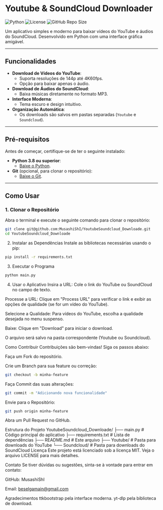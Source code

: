 # Youtube & SoundCloud Downloader

![Python](https://img.shields.io/badge/Python-3.8%2B-blue)
![License](https://img.shields.io/badge/License-MIT-green)
![GitHub Repo Size](https://img.shields.io/github/repo-size/MusashiShI/YoutubeSoundcloud_Downloade)

Um aplicativo simples e moderno para baixar vídeos do YouTube e áudios do SoundCloud. Desenvolvido em Python com uma interface gráfica amigável.

---

## Funcionalidades

- **Download de Vídeos do YouTube**:
  - Suporta resoluções de 144p até 4K60fps.
  - Opção para baixar apenas o áudio.
- **Download de Áudios do SoundCloud**:
  - Baixa músicas diretamente no formato MP3.
- **Interface Moderna**:
  - Tema escuro e design intuitivo.
- **Organização Automática**:
  - Os downloads são salvos em pastas separadas (`Youtube` e `Soundcloud`).

---

## Pré-requisitos

Antes de começar, certifique-se de ter o seguinte instalado:

- **Python 3.8 ou superior**:
  - [Baixe o Python](https://www.python.org/downloads/).
- **Git** (opcional, para clonar o repositório):
  - [Baixe o Git](https://git-scm.com/).

---

## Como Usar

### 1. Clonar o Repositório
Abra o terminal e execute o seguinte comando para clonar o repositório:
```bash
git clone git@github.com:MusashiShI/YoutubeSoundcloud_Downloade.git
cd YoutubeSoundcloud_Downloade
```

2. Instalar as Dependências
Instale as bibliotecas necessárias usando o pip:
```bash
pip install -r requirements.txt
```

3. Executar o Programa
```bash
python main.py
```
4. Usar o Aplicativo
Insira a URL:
Cole o link do YouTube ou SoundCloud no campo de texto.

Processe a URL:
Clique em "Process URL" para verificar o link e exibir as opções de qualidade (se for um vídeo do YouTube).

Selecione a Qualidade:
Para vídeos do YouTube, escolha a qualidade desejada no menu suspenso.

Baixe:
Clique em "Download" para iniciar o download.

O arquivo será salvo na pasta correspondente (Youtube ou Soundcloud).


Como Contribuir
Contribuições são bem-vindas! Siga os passos abaixo:

Faça um Fork do repositório.

Crie um Branch para sua feature ou correção:
```bash
git checkout -b minha-feature
```
Faça Commit das suas alterações:
```bash
git commit -m "Adicionando nova funcionalidade"
```
Envie para o Repositório:
```bash
git push origin minha-feature
```
Abra um Pull Request no GitHub.

Estrutura do Projeto
YoutubeSoundcloud_Downloade/
├── main.py              # Código principal do aplicativo
├── requirements.txt     # Lista de dependências
├── README.md            # Este arquivo
├── Youtube/             # Pasta para downloads do YouTube
└── Soundcloud/          # Pasta para downloads do SoundCloud
Licença
Este projeto está licenciado sob a licença MIT. Veja o arquivo LICENSE para mais detalhes.

Contato
Se tiver dúvidas ou sugestões, sinta-se à vontade para entrar em contato:

GitHub: MusashiShI

Email: beselgamain@gmail.com

Agradecimentos
ttkbootstrap pela interface moderna.
yt-dlp pela biblioteca de download.
